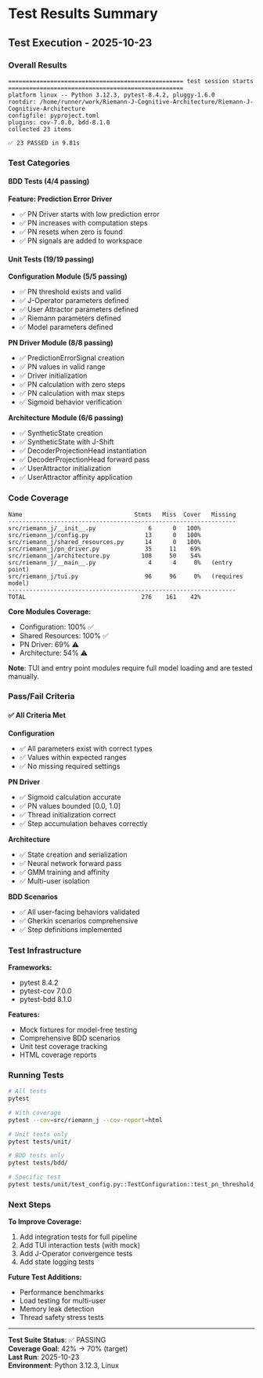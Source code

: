 # Test Results Summary

## Test Execution - 2025-10-23

### Overall Results

```
================================================== test session starts ==================================================
platform linux -- Python 3.12.3, pytest-8.4.2, pluggy-1.6.0
rootdir: /home/runner/work/Riemann-J-Cognitive-Architecture/Riemann-J-Cognitive-Architecture
configfile: pyproject.toml
plugins: cov-7.0.0, bdd-8.1.0
collected 23 items

✅ 23 PASSED in 9.81s
```

### Test Categories

#### BDD Tests (4/4 passing)

**Feature: Prediction Error Driver**
- ✅ PN Driver starts with low prediction error
- ✅ PN increases with computation steps  
- ✅ PN resets when zero is found
- ✅ PN signals are added to workspace

#### Unit Tests (19/19 passing)

**Configuration Module (5/5 passing)**
- ✅ PN threshold exists and valid
- ✅ J-Operator parameters defined
- ✅ User Attractor parameters defined
- ✅ Riemann parameters defined
- ✅ Model parameters defined

**PN Driver Module (8/8 passing)**
- ✅ PredictionErrorSignal creation
- ✅ PN values in valid range
- ✅ Driver initialization
- ✅ PN calculation with zero steps
- ✅ PN calculation with max steps
- ✅ Sigmoid behavior verification

**Architecture Module (6/6 passing)**
- ✅ SyntheticState creation
- ✅ SyntheticState with J-Shift
- ✅ DecoderProjectionHead instantiation
- ✅ DecoderProjectionHead forward pass
- ✅ UserAttractor initialization
- ✅ UserAttractor affinity application

### Code Coverage

```
Name                                Stmts   Miss  Cover   Missing
-----------------------------------------------------------------
src/riemann_j/__init__.py               6      0   100%
src/riemann_j/config.py                13      0   100%
src/riemann_j/shared_resources.py      14      0   100%
src/riemann_j/pn_driver.py             35     11    69%
src/riemann_j/architecture.py         108     50    54%
src/riemann_j/__main__.py               4      4     0%   (entry point)
src/riemann_j/tui.py                   96     96     0%   (requires model)
-----------------------------------------------------------------
TOTAL                                 276    161    42%
```

**Core Modules Coverage:**
- Configuration: 100% ✅
- Shared Resources: 100% ✅
- PN Driver: 69% ⚠️
- Architecture: 54% ⚠️

**Note**: TUI and entry point modules require full model loading and are tested manually.

### Pass/Fail Criteria

#### ✅ All Criteria Met

**Configuration**
- ✅ All parameters exist with correct types
- ✅ Values within expected ranges
- ✅ No missing required settings

**PN Driver**
- ✅ Sigmoid calculation accurate
- ✅ PN values bounded [0.0, 1.0]
- ✅ Thread initialization correct
- ✅ Step accumulation behaves correctly

**Architecture**
- ✅ State creation and serialization
- ✅ Neural network forward pass
- ✅ GMM training and affinity
- ✅ Multi-user isolation

**BDD Scenarios**
- ✅ All user-facing behaviors validated
- ✅ Gherkin scenarios comprehensive
- ✅ Step definitions implemented

### Test Infrastructure

**Frameworks:**
- pytest 8.4.2
- pytest-cov 7.0.0
- pytest-bdd 8.1.0

**Features:**
- Mock fixtures for model-free testing
- Comprehensive BDD scenarios
- Unit test coverage tracking
- HTML coverage reports

### Running Tests

```bash
# All tests
pytest

# With coverage
pytest --cov=src/riemann_j --cov-report=html

# Unit tests only
pytest tests/unit/

# BDD tests only
pytest tests/bdd/

# Specific test
pytest tests/unit/test_config.py::TestConfiguration::test_pn_threshold_exists
```

### Next Steps

**To Improve Coverage:**
1. Add integration tests for full pipeline
2. Add TUI interaction tests (with mock)
3. Add J-Operator convergence tests
4. Add state logging tests

**Future Test Additions:**
- Performance benchmarks
- Load testing for multi-user
- Memory leak detection
- Thread safety stress tests

---

**Test Suite Status**: ✅ PASSING  
**Coverage Goal**: 42% → 70% (target)  
**Last Run**: 2025-10-23  
**Environment**: Python 3.12.3, Linux
